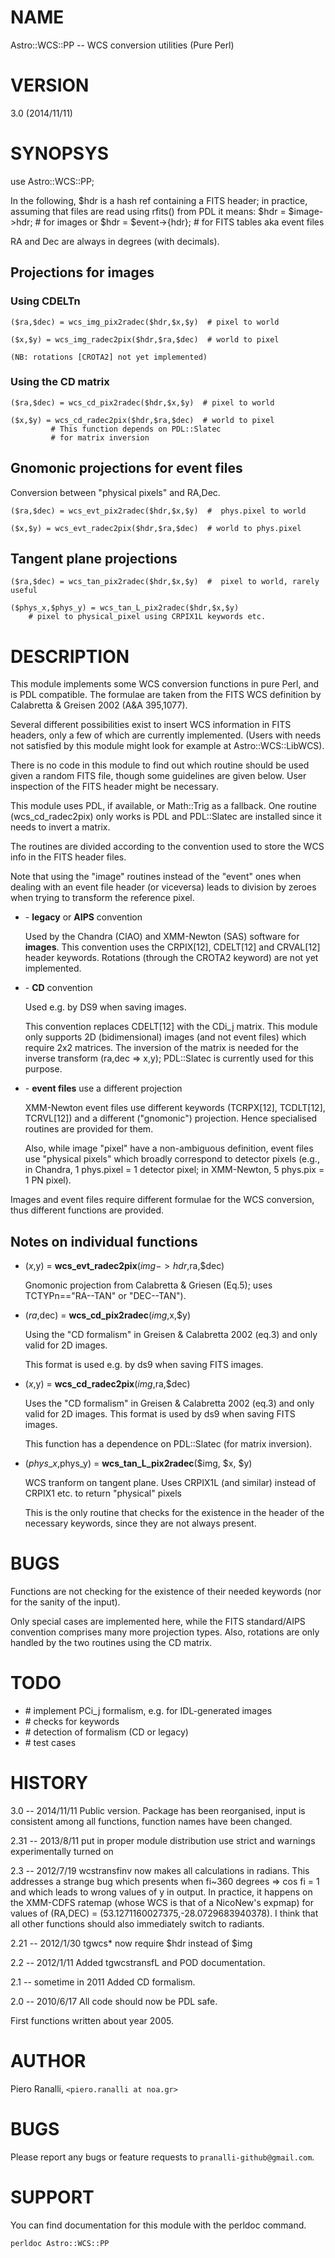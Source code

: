 # NAME

Astro::WCS::PP  --  WCS conversion utilities (Pure Perl)

# VERSION

3.0 (2014/11/11)

# SYNOPSYS

use Astro::WCS::PP;



In the following, $hdr is a hash ref containing a FITS header; in
practice, assuming that files are read using rfits() from PDL it
means:
 $hdr = $image->hdr;      \# for images
  or
 $hdr = $event->{hdr};    \# for FITS tables aka event files

RA and Dec are always in degrees (with decimals).

## Projections for images

### Using CDELTn

    ($ra,$dec) = wcs_img_pix2radec($hdr,$x,$y)  # pixel to world

    ($x,$y) = wcs_img_radec2pix($hdr,$ra,$dec)  # world to pixel

    (NB: rotations [CROTA2] not yet implemented)

### Using the CD matrix

    ($ra,$dec) = wcs_cd_pix2radec($hdr,$x,$y)  # pixel to world

    ($x,$y) = wcs_cd_radec2pix($hdr,$ra,$dec)  # world to pixel
             # This function depends on PDL::Slatec
             # for matrix inversion

## Gnomonic projections for event files

Conversion between "physical pixels" and RA,Dec.

    ($ra,$dec) = wcs_evt_pix2radec($hdr,$x,$y)  #  phys.pixel to world

    ($x,$y) = wcs_evt_radec2pix($hdr,$ra,$dec)  # world to phys.pixel



## Tangent plane projections

    ($ra,$dec) = wcs_tan_pix2radec($hdr,$x,$y)  #  pixel to world, rarely useful

    ($phys_x,$phys_y) = wcs_tan_L_pix2radec($hdr,$x,$y)
        # pixel to physical_pixel using CRPIX1L keywords etc.



# DESCRIPTION

This module implements some WCS conversion functions in pure Perl, and
is PDL compatible. The formulae are taken from the FITS WCS definition
by Calabretta & Greisen 2002 (A&A 395,1077).

Several different possibilities exist to insert WCS information in
FITS headers, only a few of which are currently implemented. (Users
with needs not satisfied by this module might look for example at
Astro::WCS::LibWCS).

There is no code in this module to find out which routine should be
used given a random FITS file, though some guidelines are given
below. User inspection of the FITS header might be necessary.

This module uses PDL, if available, or Math::Trig as a fallback. One
routine (wcs\_cd\_radec2pix) only works is PDL and PDL::Slatec are
installed since it needs to invert a matrix.

The routines are divided according to the convention used to store the
WCS info in the FITS header files.

Note that using the "image" routines instead of the "event" ones when dealing
with an event file header (or viceversa) leads to division by zeroes
when trying to transform the reference pixel.

- \- __legacy__ or __AIPS__ convention

    Used by the Chandra (CIAO) and XMM-Newton (SAS) software for __images__.
    This convention uses the CRPIX\[12\], CDELT\[12\] and CRVAL\[12\] header keywords.
    Rotations (through the CROTA2 keyword) are not yet implemented.

- \- __CD__ convention

    Used e.g. by DS9 when saving images.

    This convention replaces CDELT\[12\] with the CDi\_j matrix. This module only
    supports 2D (bidimensional) images (and not event files) which require
    2x2 matrices.  The inversion of the matrix is needed for the inverse transform
    (ra,dec => x,y); PDL::Slatec is currently used for this
    purpose.

- \- __event files__ use a different projection

    XMM-Newton event files use different keywords (TCRPX\[12\], TCDLT\[12\],
    TCRVL\[12\]) and a different ("gnomonic") projection. Hence specialised
    routines are provided for them.

    Also, while image "pixel" have a non-ambiguous definition, event files
    use "physical pixels" which broadly correspond to detector pixels
    (e.g., in Chandra, 1 phys.pixel = 1 detector pixel; in XMM-Newton, 5
    phys.pix = 1 PN pixel).



Images and event files require different formulae for the WCS conversion,
thus different functions are provided.

## Notes on individual functions

- ($x,$y) = __wcs\_evt\_radec2pix__($img->hdr,$ra,$dec)

    Gnomonic projection from Calabretta & Griesen (Eq.5); uses
    TCTYPn=="RA--TAN" or "DEC--TAN").

- ($ra,$dec) = __wcs\_cd\_pix2radec__($img,$x,$y)

    Using the "CD formalism" in Greisen & Calabretta 2002 (eq.3)
    and only valid for 2D images.

    This format is used e.g. by ds9 when saving FITS images.

- ($x,$y) = __wcs\_cd\_radec2pix__($img,$ra,$dec)

    Uses the "CD formalism" in Greisen & Calabretta 2002 (eq.3)
    and only valid for 2D images.
    This format is used by ds9 when saving FITS images.

    This function has a dependence on PDL::Slatec (for matrix inversion).

- ($phys\_x,$phys\_y) = __wcs\_tan\_L\_pix2radec__($img, $x, $y)

    WCS tranform on tangent plane.
    Uses CRPIX1L (and similar) instead of CRPIX1 etc. to return "physical" pixels

    This is the only routine that checks for the existence in the header of the
    necessary keywords, since they are not always present.

# BUGS

Functions are not checking for the existence of their needed keywords
(nor for the sanity of the input).

Only special cases are implemented here, while the FITS standard/AIPS
convention comprises many more projection types. Also, rotations are
only handled by the two routines using the CD matrix.

# TODO

- \# implement PCi\_j formalism, e.g. for IDL-generated images
- \# checks for keywords
- \# detection of formalism (CD or legacy)
- \# test cases

# HISTORY

3.0 -- 2014/11/11
  Public version. Package has been reorganised, input is consistent
  among all functions, function names have been changed.

2.31 -- 2013/8/11
  put in proper module distribution
  use strict and warnings experimentally turned on

2.3 -- 2012/7/19
  wcstransfinv now makes all calculations in radians. This addresses a
  strange bug which presents when fi~360 degrees => cos fi = 1 and
  which leads to wrong values of y in output.  In practice, it happens
  on the XMM-CDFS ratemap (whose WCS is that of a NicoNew's expmap)
  for values of (RA,DEC) = (53.1271160027375,-28.0729683940378).
  I think that all other functions should also immediately switch to radiants.

2.21 -- 2012/1/30
  tgwcs\* now require $hdr instead of $img

2.2 -- 2012/1/11
  Added tgwcstransfL and POD documentation.

2.1 -- sometime in 2011
  Added CD formalism.

2.0 -- 2010/6/17
  All code should now be PDL safe.

First functions written about year 2005.



# AUTHOR

Piero Ranalli, `<piero.ranalli at noa.gr>`

# BUGS

Please report any bugs or feature requests to `pranalli-github@gmail.com`.



# SUPPORT

You can find documentation for this module with the perldoc command.

    perldoc Astro::WCS::PP
